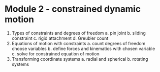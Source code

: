 # Module 2 - constrained dynamic motion


1. Types of constraints and degrees of freedom
  a. pin joint
  b. sliding constraint
  c. rigid attachment
  d. Greubler count
2. Equations of motion with constraints
  a. count degrees of freedom choose variables
  b. define forces and kinematics with chosen variable
  c. solve for constrained equation of motion
3. Transforming coordinate systems
  a. radial and spherical
  b. rotating systems 
